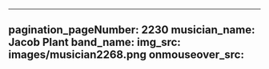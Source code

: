 ------
pagination_pageNumber: 2230
musician_name: Jacob Plant
band_name: 
img_src: images/musician2268.png
onmouseover_src: 
------